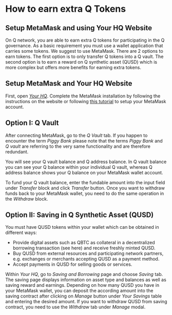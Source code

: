 # How to earn extra Q Tokens

## Setup MetaMask and using Your HQ Website

On Q network, you are able to earn extra Q tokens for participating in the Q governance. As a basic requirement you must use a wallet application that carries some tokens. We suggest to use MetaMask. There are 2 options to earn tokens. The first option is to only transfer Q tokens into a Q vault. The second option is to earn a reward on Q synthetic asset (QUSD) which is more complex but offers more benefits for earning extra tokens.

## Setup MetaMask and Your HQ Website

First, open [*Your HQ*](https://hq.q.org/). Complete the MetaMask installation by following the instructions on the website or following [this tutorial](how-to-install-metamask.md) to setup your MetaMask account.

## Option I: Q Vault

After connecting MetaMask, go to the *Q Vault* tab. If you happen to encounter the term *Piggy Bank* please note that the terms *Piggy Bank* and *Q vault* are referring to the very same functionality and are therefore redundant.

You will see your Q vault balance and Q address balance. In Q vault balance you can see your Q balance within your individual Q vault, whereas Q address balance shows your Q balance on your MetaMask wallet account.

To fund your Q vault balance, enter the fundable amount into the input field under *Transfer* block and click *Transfer* button. Once you want to withdraw funds back to your MetaMask wallet, you need to do the same operation in the *Withdraw* block.

## Option II: Saving in Q Synthetic Asset (QUSD)

You must have QUSD tokens within your wallet which can be obtained in different ways:

- Provide digital assets such as QBTC as collateral in a decentralized borrowing transaction (see here) and receive freshly minted QUSD.
- Buy QUSD from external resources and participating network partners, e.g. exchanges or merchants accepting QUSD as a payment method.
- Accept payments in QUSD for selling goods or services.

Within *Your HQ*, go to *Saving and Borrowing* page and choose *Saving* tab. The saving page displays information on asset type and balances as well as saving reward and earnings. Depending on how many QUSD you have in your MetaMask wallet, you can deposit the according amount into the saving contract after clicking on *Manage* button under *Your Savings* table and entering the desired amount. If you want to withdraw QUSD from saving contract, you need to use the *Withdraw* tab under *Manage* modal.